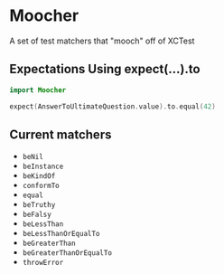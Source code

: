 # Moocher
A set of test matchers that "mooch" off of XCTest

## Expectations Using expect(...).to

```swift
import Moocher

expect(AnswerToUltimateQuestion.value).to.equal(42)
```

## Current matchers

* `beNil`
* `beInstance`
* `beKindOf`
* `conformTo`
* `equal`
* `beTruthy`
* `beFalsy`
* `beLessThan`
* `beLessThanOrEqualTo`
* `beGreaterThan`
* `beGreaterThanOrEqualTo`
* `throwError`